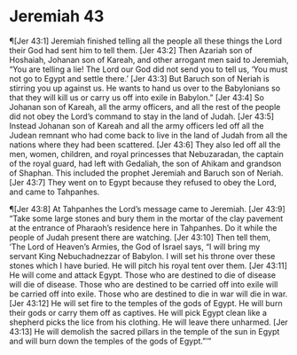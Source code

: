 # Jeremiah 43

¶[Jer 43:1] Jeremiah finished telling all the people all these things the Lord their God had sent him to tell them.
[Jer 43:2] Then Azariah son of Hoshaiah, Johanan son of Kareah, and other arrogant men said to Jeremiah, “You are telling a lie! The Lord our God did not send you to tell us, ‘You must not go to Egypt and settle there.’
[Jer 43:3] But Baruch son of Neriah is stirring you up against us. He wants to hand us over to the Babylonians so that they will kill us or carry us off into exile in Babylon.”
[Jer 43:4] So Johanan son of Kareah, all the army officers, and all the rest of the people did not obey the Lord’s command to stay in the land of Judah.
[Jer 43:5] Instead Johanan son of Kareah and all the army officers led off all the Judean remnant who had come back to live in the land of Judah from all the nations where they had been scattered.
[Jer 43:6] They also led off all the men, women, children, and royal princesses that Nebuzaradan, the captain of the royal guard, had left with Gedaliah, the son of Ahikam and grandson of Shaphan. This included the prophet Jeremiah and Baruch son of Neriah.
[Jer 43:7] They went on to Egypt because they refused to obey the Lord, and came to Tahpanhes.

¶[Jer 43:8] At Tahpanhes the Lord’s message came to Jeremiah.
[Jer 43:9] “Take some large stones and bury them in the mortar of the clay pavement at the entrance of Pharaoh’s residence here in Tahpanhes. Do it while the people of Judah present there are watching.
[Jer 43:10] Then tell them, ‘The Lord of Heaven’s Armies, the God of Israel says, “I will bring my servant King Nebuchadnezzar of Babylon. I will set his throne over these stones which I have buried. He will pitch his royal tent over them.
[Jer 43:11] He will come and attack Egypt. Those who are destined to die of disease will die of disease. Those who are destined to be carried off into exile will be carried off into exile. Those who are destined to die in war will die in war.
[Jer 43:12] He will set fire to the temples of the gods of Egypt. He will burn their gods or carry them off as captives. He will pick Egypt clean like a shepherd picks the lice from his clothing. He will leave there unharmed.
[Jer 43:13] He will demolish the sacred pillars in the temple of the sun in Egypt and will burn down the temples of the gods of Egypt.”’”

